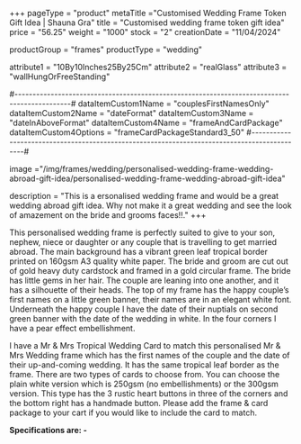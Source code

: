 +++
pageType = "product"
metaTitle ="Customised Wedding Frame Token Gift Idea  | Shauna Gra"
title = "Customised wedding frame token gift idea"
price = "56.25"
weight = "1000"
stock = "2"
creationDate = "11/04/2024"

productGroup = "frames"
productType = "wedding"
 
attribute1 = "10By10Inches25By25Cm" 
attribute2 = "realGlass"
attribute3 = "wallHungOrFreeStanding"
 
#---------------------------------------------------------------------------------------------#
dataItemCustom1Name = "couplesFirstNamesOnly"
dataItemCustom2Name = "dateFormat"
dataItemCustom3Name = "dateInAboveFormat"
dataItemCustom4Name = "frameAndCardPackage"
dataItemCustom4Options = "frameCardPackageStandard3_50"
#---------------------------------------------------------------------------------------------#
 
image ="/img/frames/wedding/personalised-wedding-frame-wedding-abroad-gift-idea/personalised-wedding-frame-wedding-abroad-gift-idea"

description = "This is a ersonalised wedding frame and would be a great wedding abroad gift idea. Why not make it a great wedding and see the look of amazement on the bride and grooms faces!!."
+++

This personalised wedding frame is perfectly suited to give to your son, nephew, niece or daughter or any couple that is travelling to get married abroad. The main background has a vibrant green leaf tropical border printed on 160gsm A3 quality white paper. The bride and groom are cut out of gold heavy duty cardstock and framed in a gold circular frame. The bride has little gems in her hair. The couple are leaning into one another, and it has a silhouette of their heads. The top of my frame has the happy couple’s first names on a little green banner, their names are in an elegant white font. Underneath the happy couple I have the date of their nuptials on second green banner with the date of the wedding in white. In the four corners I have a pear effect embellishment.

I have a Mr & Mrs Tropical Wedding Card to match this personalised Mr & Mrs Wedding frame which has the first names of the couple and the date of their up-and-coming wedding. It has the same tropical leaf border as the frame. There are two types of cards to choose from. You can choose the plain white version which is 250gsm (no embellishments) or the 300gsm version. This type has the 3 rustic heart buttons in three of the corners and the bottom right has a handmade button. Please add the frame & card package to your cart if you would like to include the card to match.

**Specifications are: -**
